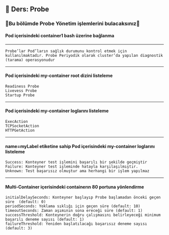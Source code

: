 ## 🧑 Ders: Probe

### 📗Bu bölümde Probe Yönetim işlemlerini bulacaksınız📗

#### Pod içerisindeki container1 bash üzerine bağlanma
***
```
Probe’lar Pod’ların sağlık durumunu kontrol etmek için kullanılmaktadır. Probe Periyodik olarak cluster’da yapılan diagnostik  (tarama) operasyonudur
```
***
#### Pod içerisindeki my-container root dizini listeleme
```
Readiness Probe
Livevess Probe
Startup Probe
```
***
#### Pod içerisindeki my-container loglarını listeleme
```
ExecAction
TCPSocketAction
HTTPGetAction
```
***
#### name=myLabel etiketine sahip Pod içerisindeki my-container loglarını listeleme
```
Success: Konteyner test işlemini başarılı bir şekilde geçmiştir
Failure: Konteyner test işleminde hatayla karşılaşılmıştır.
Unknown: Test başarısız olmuştur ama herhangi bir işlem yapılmaz
```
***
#### Multi-Container içerisindeki containerın 80 portuna yönlendirme
```
initialDelaySeconds: Konteyner başlayıp Probe başlamadan önceki geçen süre  (default: 0)
periodSeconds: Yoklama sıklığı için geçen süre (default: 10)
timeoutSeconds: Zaman aşımının sona ereceği süre (default: 1)
successThreshold: Konteynerin doğru çalışmasını belirleyeceği minimum başarılı deneme sayısı (default: 1)
failureThreshold: Yeniden başlatılacağı başarısız deneme sayısı (default: 3)
```
